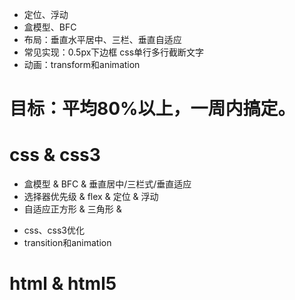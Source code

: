 * 定位、浮动
* 盒模型、BFC
* 布局：垂直水平居中、三栏、垂直自适应
* 常见实现：0.5px下边框  css单行多行截断文字  
* 动画：transform和animation

# 目标：平均80%以上，一周内搞定。
# css & css3
- 盒模型 & BFC & 垂直居中/三栏式/垂直适应
- 选择器优先级 & flex & 定位 & 浮动
- 自适应正方形 & 三角形 & 
* css、css3优化
* transition和animation

# html & html5